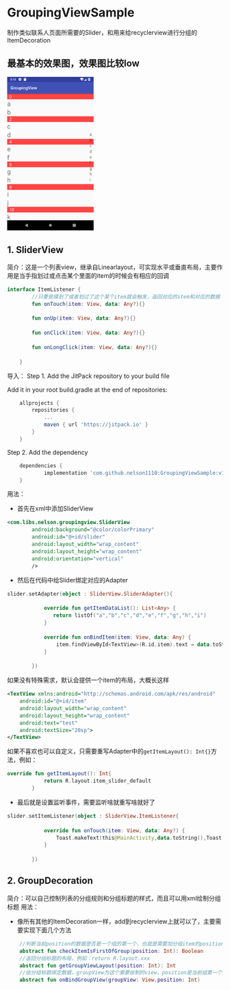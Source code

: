 # GroupingViewSample
制作类似联系人页面所需要的Slider，和用来给recyclerview进行分组的ItemDecoration
## 最基本的效果图，效果图比较low
<img src="image/screen.png" width="40%" height="40%"/>

## 1. SliderView
简介：这是一个列表view，继承自Linearlayout，可实现水平或垂直布局，主要作用是当手指划过或点击某个里面的item的时候会有相应的回调
```kotlin
interface ItemListener {
        //只要是摸到了或者划过了这个某个item就会触发，返回对应的item和对应的数据
        fun onTouch(item: View, data: Any?){}
        
        fun onUp(item: View, data: Any?){}

        fun onClick(item: View, data: Any?){}

        fun onLongClick(item: View, data: Any?){}

    }
```
导入：
Step 1. Add the JitPack repository to your build file

Add it in your root build.gradle at the end of repositories:

```groovy
	allprojects {
		repositories {
			...
			maven { url 'https://jitpack.io' }
		}
	}
```
Step 2. Add the dependency
```groovy
	dependencies {
	        implementation 'com.github.nelson1110:GroupingViewSample:v1.0.0'
	}
```


用法：

* 首先在xml中添加SliderView
```xml
<com.libs.nelson.groupingview.SliderView
        android:background="@color/colorPrimary"
        android:id="@+id/slider"
        android:layout_width="wrap_content"
        android:layout_height="wrap_content"
        android:orientation="vertical"
        />
``` 
* 然后在代码中给Slider绑定对应的Adapter
```kotlin
slider.setAdapter(object : SliderView.SliderAdapter(){

            override fun getItemDataList(): List<Any> {
               return listOf("a","b","c","d","e","f","g","h","i")
            }

            override fun onBindItem(item: View, data: Any) {
                item.findViewById<TextView>(R.id.item).text = data.toString()
            }

        })
```
如果没有特殊需求，默认会提供一个item的布局，大概长这样
```xml
<TextView xmlns:android="http://schemas.android.com/apk/res/android"
    android:id="@+id/item"
    android:layout_width="wrap_content"
    android:layout_height="wrap_content"
    android:text="test"
    android:textSize="20sp">
</TextView>
```
如果不喜欢也可以自定义，只需要重写Adapter中的`getItemLayout(): Int{}`方法，例如：
```kotlin
override fun getItemLayout(): Int{
            return R.layout.item_slider_default
        }
```
* 最后就是设置监听事件，需要监听啥就重写啥就好了
```kotlin
slider.setItemListener(object : SliderView.ItemListener{

            override fun onTouch(item: View, data: Any?) {
                Toast.makeText(this@MainActivity,data.toString(),Toast.LENGTH_SHORT).show()
            }

        })
```
## 2. GroupDecoration
简介：可以自己控制列表的分组规则和分组标题的样式，而且可以用xml绘制分组标题
用法：
* 像所有其他的ItemDecoration一样，add到recyclerview上就可以了，主要需要实现下面几个方法
```kotlin
    //判断当前position的数据是否是一个组的第一个，也就是需要加分组item的position
    abstract fun checkItemIsFirstOfGroup(position: Int): Boolean
    //返回分组标题的布局，例如：return R.layout.xxx
    abstract fun getGroupViewLayout(position: Int): Int
    //给分组标题绑定数据，groupView为这个需要绘制的view，position是当前组第一个item的位置
    abstract fun onBindGroupView(groupView: View,position: Int)
```
